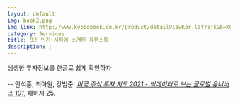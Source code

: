 ```yaml
---
layout: default
img: book2.png
img_link: http://www.kyobobook.co.kr/product/detailViewKor.laf?ejkGb=KOR&mallGb=KOR&barcode=9788956593586
category: Services
title: 또! 인기 서적에 소개된 유캔스톡
description: |
---
```


<i class="fa fa-quote-left" aria-hidden="true"></i> 생생한 투자정보를 한글로 쉽게 확인하자 <i class="fa fa-quote-right" aria-hidden="true"></i><br><br>
-- 안석훈, 최아원, 강범준. <i><u>미국 주식 투자 지도 2021 - 빅데이터로 보는 글로벌 유니버스 101</u></i>, 페이지 25.
